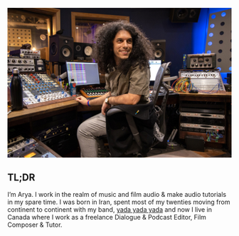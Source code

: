 <img
  src="/Media/Arya Headshot_edited.jpg"
  alt="Arya Afshar at Blue Light Studio"
/>

## TL;DR

<p>
I’m Arya. I work in the realm of music and film audio & make audio
tutorials in my spare time. I was born in Iran, spent most of my
twenties moving from continent to continent with my band,
<a href="/bio">yada yada yada</a> and now I live in Canada where I work
as a freelance Dialogue & Podcast Editor, Film Composer & Tutor.
</p>
